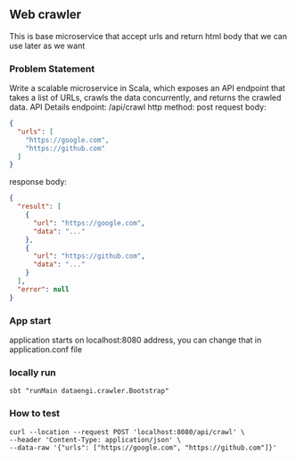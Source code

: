 ## Web crawler

This is base microservice that accept urls and return html body that we can use later as we want

### Problem Statement

Write a scalable microservice in Scala, which exposes an API endpoint that takes a list of URLs, crawls the
data concurrently, and returns the crawled data.
API Details
endpoint: /api/crawl
http method: post
request body:

```json
{
  "urls": [
    "https://google.com",
    "https://github.com"
  ]
}
```

response body:

```json
{
  "result": [
    {
      "url": "https://google.com",
      "data": "..."
    },
    {
      "url": "https://github.com",
      "data": "..."
    }
  ],
  "error": null
}
```

### App start

application starts on localhost:8080 address, you can change that in application.conf file

### locally run

`sbt "runMain dataengi.crawler.Bootstrap"`

### How to test

```
curl --location --request POST 'localhost:8080/api/crawl' \
--header 'Content-Type: application/json' \
--data-raw '{"urls": ["https://google.com", "https://github.com"]}'
```
